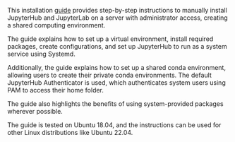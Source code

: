 

This installation [guide](https://github.com/jupyterhub/jupyterhub-the-hard-way/blob/HEAD/docs/installation-guide-hard.md) provides step-by-step instructions to manually install JupyterHub and JupyterLab on a server with administrator access, creating a shared computing environment. 

The guide explains how to set up a virtual environment, install required packages, create configurations, and set up JupyterHub to run as a system service using Systemd. 

Additionally, the guide explains how to set up a shared conda environment, allowing users to create their private conda environments. The default JupyterHub Authenticator is used, which authenticates system users using PAM to access their home folder. 

The guide also highlights the benefits of using system-provided packages wherever possible. 

The guide is tested on Ubuntu 18.04, and the instructions can be used for other Linux distributions like Ubuntu 22.04.